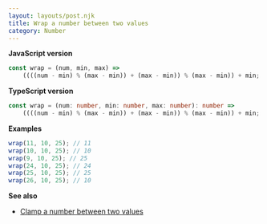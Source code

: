 ```yaml
---
layout: layouts/post.njk
title: Wrap a number between two values
category: Number
---
```


**JavaScript version**

```js
const wrap = (num, min, max) =>
	((((num - min) % (max - min)) + (max - min)) % (max - min)) + min;
```

**TypeScript version**

```ts
const wrap = (num: number, min: number, max: number): number =>
	((((num - min) % (max - min)) + (max - min)) % (max - min)) + min;
```

**Examples**

```js
wrap(11, 10, 25); // 11
wrap(10, 10, 25); // 10
wrap(9, 10, 25); // 25
wrap(24, 10, 25); // 24
wrap(25, 10, 25); // 25
wrap(26, 10, 25); // 10
```

**See also**

- [Clamp a number between two values](/number/clamp-a-number-between-two-values)
